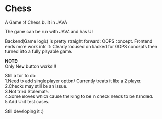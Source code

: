 # Chess
A Game of Chess built in JAVA 


The game can be run with JAVA and has UI:

Backend(Game logic) is pretty straight forward: OOPS concept.
Frontend ends more work into it: Clearly focused on backed for OOPS concepts then turned into a fully playable game.

<b>NOTE: </b><br>
Only New button works!!! <br>

Still a ton to do: <br>
1.Need to add single player option/ Currently treats it like a 2 player. <br>
2.Checks may still be an issue. <br>
3.Not tried Stalemate. <br>
4.Some moves which cause the King to be in check needs to be handled. <br>
5.Add Unit test cases. <br>


Still developing it :)
